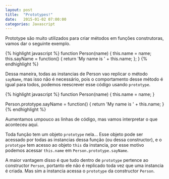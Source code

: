 ```yaml
---
layout: post
title:  "Prototypes!"
date:   2015-01-02 07:00:00
categories: Javascript
---
```


Prototype são muito utilizados para criar métodos em funções construtoras, vamos dar o seguinte exemplo.

{% highlight javascript %}
function Person(name) {
  this.name = name;
  this.sayName = function() {
    return 'My name is ' + this.name;
  };
}
{% endhighlight %}

Dessa maneira, todas as instancias de Person vao replicar o método `sayName`, mas isso não é necessário, pois o comportamento desse método é igual para todos, podemos reescrever esse código usando `prototype`.

{% highlight javascript %}
function Person(name) {
  this.name = name;
}

Person.prototype.sayName = function() {
  return 'My name is ' + this.name;
}
{% endhighlight %}

Aumentamos umpouco as linhas de código, mas vamos interpretar o que aconteceu aqui.

Toda função tem um objeto `prototype` nela... Esse objeto pode ser acessado por todas as instancias dessa função (ou dessa constructor), e o `prototype` tem acesso ao objeto `this` da instancia, por esse motivo podemos acessar `this.name` em `Person.prototype.sayName`.

A maior vantagem disso é que tudo dentro de `prototype` pertence ao constructor `Person`, portanto ele não é replicado toda vez que uma instancia é criada. Mas sim a instancia acessa o `prototype` da constructor `Person`.
